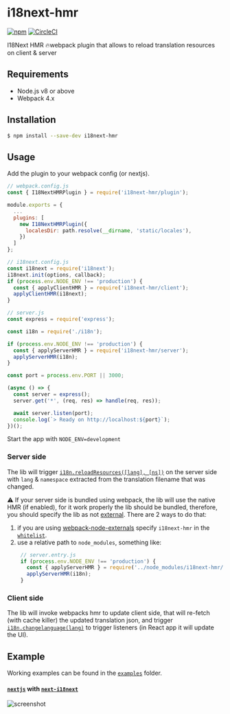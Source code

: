 # i18next-hmr
[![npm](https://img.shields.io/npm/v/i18next-hmr.svg)](https://www.npmjs.com/package/i18next-hmr)
[![CircleCI](https://circleci.com/gh/felixmosh/i18next-hmr.svg?style=svg)](https://circleci.com/gh/felixmosh/i18next-hmr)
 
I18Next HMR 🔥webpack plugin that allows to reload translation resources on client &amp; server    
  
## Requirements    
 - Node.js v8 or above    
- Webpack 4.x    
    
## Installation    
 ```sh 
 $ npm install --save-dev i18next-hmr 
 ```    
## Usage    
 Add the plugin to your webpack config (or nextjs).    
<!-- prettier-ignore-start -->
```js 
// webpack.config.js 
const { I18NextHMRPlugin } = require('i18next-hmr/plugin');    

module.exports = {  
  ...
  plugins: [    
    new I18NextHMRPlugin({  
      localesDir: path.resolve(__dirname, 'static/locales'),    
    }) 
  ]
}; 
```
<!-- prettier-ignore-start -->    
```js 
// i18next.config.js 
const i18next = require('i18next'); 
i18next.init(options, callback);    
if (process.env.NODE_ENV !== 'production') {    
  const { applyClientHMR } = require('i18next-hmr/client');    
  applyClientHMR(i18next); 
}
```

<!-- prettier-ignore-start -->    
```js 
// server.js 
const express = require('express');

const i18n = require('./i18n');

if (process.env.NODE_ENV !== 'production') {
  const { applyServerHMR } = require('i18next-hmr/server');
  applyServerHMR(i18n);
}

const port = process.env.PORT || 3000;

(async () => {
  const server = express();
  server.get('*', (req, res) => handle(req, res));

  await server.listen(port);
  console.log(`> Ready on http://localhost:${port}`);
})();

``` 
Start the app with `NODE_ENV=development`
   
### Server side  
The lib will trigger [`i18n.reloadResources([lang], [ns])`](https://www.i18next.com/overview/api#reloadresources) on the server side with `lang` & `namespace` extracted from the translation filename that was changed.

⚠️ If your server side is bundled using webpack, the lib will use the native HMR (if enabled), for it work properly the lib should be bundled, therefore, you should specify the lib as not [external](https://webpack.js.org/configuration/externals/). 
There are 2 ways to do that:
1. if you are using [webpack-node-externals](https://github.com/liady/webpack-node-externals) specify `i18next-hmr` in the [`whitelist`](https://github.com/liady/webpack-node-externals#optionswhitelist-).
2. use a relative path to `node_modules`, something like: 
   ```js
    // server.entry.js
    if (process.env.NODE_ENV !== 'production') {
      const { applyServerHMR } = require('../node_modules/i18next-hmr/server');
      applyServerHMR(i18n);
    }
    ```

  
### Client side  
The lib will invoke webpacks hmr to update client side, that will re-fetch (with cache killer) the updated translation json, and trigger [`i18n.changelanguage(lang)`](https://www.i18next.com/overview/api#changelanguage) to trigger listeners (in React app it will update the UI).  
  
## Example  
Working examples can be found in the [`examples`](https://github.com/felixmosh/i18next-hmr/tree/master/examples) folder.

#### [`nextjs`](https://github.com/zeit/next.js) with [`next-i18next`](https://github.com/isaachinman/next-i18next)
![screenshot](https://user-images.githubusercontent.com/9304194/71188474-b1f97100-2289-11ea-9363-257f8a2124b1.gif)

